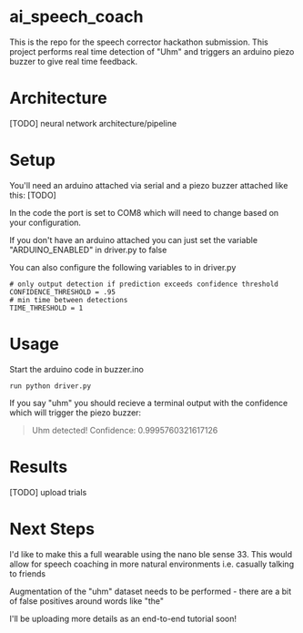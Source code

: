 # ai_speech_coach

This is the repo for the speech corrector hackathon submission. This project performs real time detection of "Uhm" and triggers an arduino piezo buzzer to give real time feedback.

# Architecture

[TODO] neural network architecture/pipeline

# Setup

You'll need an arduino attached via serial and a piezo buzzer attached like this: [TODO] 

In the code the port is set to COM8 which will need to change based on your configuration. 

If you don't have an arduino attached you can just set the variable "ARDUINO_ENABLED" in driver.py to false

You can also configure the following variables to in driver.py 

```
# only output detection if prediction exceeds confidence threshold
CONFIDENCE_THRESHOLD = .95
# min time between detections
TIME_THRESHOLD = 1
```

# Usage

Start the arduino code in buzzer.ino 

```run python driver.py```

If you say "uhm" you should recieve a terminal output with the confidence which will trigger the piezo buzzer:
>Uhm detected! Confidence: 0.9995760321617126

# Results
[TODO] upload trials

# Next Steps
I'd like to make this a full wearable using the nano ble sense 33. This would allow for speech coaching in more natural environments i.e. casually talking to friends

Augmentation of the "uhm" dataset needs to be performed - there are a bit of false positives around words like "the"

I'll be uploading more details as an end-to-end tutorial soon!
